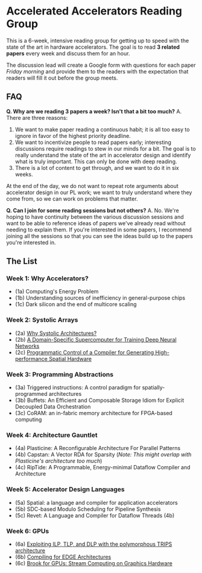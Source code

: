 # Accelerated Accelerators Reading Group

This is a 6-week, intensive reading group for getting up to speed with the state of the art in hardware accelerators. The goal is to read **3 related papers** every week and discuss them for an hour.

The discussion lead will create a Google form with questions for each paper *Friday morning* and provide them to the readers with the expectation that readers will fill it out before the group meets.

## FAQ

**Q. Why are we reading 3 papers a week? Isn't that a bit too much?**
A. There are three reasons:
1. We want to make paper reading a continuous habit; it is all too easy to ignore in favor of the highest priority deadline.
2. We want to incentivize people to read papers early; interesting discussions require readings to stew in our minds for a bit. The goal is to really understand the state of the art in accelerator design and identify what is truly important. This can only be done with deep reading.
3. There is a lot of content to get through, and we want to do it in six weeks.

At the end of the day, we do not want to repeat rote arguments about accelerator design in our PL work; we want to truly understand where they come from, so we can work on problems that matter.

**Q. Can I join for some reading sessions but not others?**
A. No. We're hoping to have continuity between the various discussion sessions and want to be able to reference ideas of papers we've already read without needing to explain them. If you're interested in some papers, I recommend joining all the sessions so that you can see the ideas build up to the papers you're interested in.


## The List

### Week 1: Why Accelerators?
- (1a) Computing's Energy Problem
- (1b) Understanding sources of inefficiency in general-purpose chips
- (1c) Dark silicon and the end of multicore scaling

### Week 2: Systolic Arrays
- (2a) [Why Systolic Architectures?](https://ieeexplore.ieee.org/stamp/stamp.jsp?tp=&arnumber=1653825)
- (2b) [A Domain-Specific Supercomputer for Training Deep Neural Networks](https://dl.acm.org/doi/pdf/10.1145/3360307)
- (2c) [Programmatic Control of a Compiler for Generating High-performance Spatial Hardware](https://arxiv.org/pdf/1711.07606.pdf)

### Week 3: Programming Abstractions
- (3a) Triggered instructions: A control paradigm for spatially-programmed architectures
- (3b) Buffets: An Efficient and Composable Storage Idiom for Explicit Decoupled Data Orchestration
- (3c) CoRAM: an in-fabric memory architecture for FPGA-based computing

### Week 4: Architecture Gauntlet
- (4a) Plasticine: A Reconfigurable Architecture For Parallel Patterns
- (4b) Capstan: A Vector RDA for Sparsity (*Note: This might overlap with Plasticine's architecture too much*)
- (4c) RipTide: A Programmable, Energy-minimal Dataflow Compiler and Architecture

### Week 5: Accelerator Design Languages
- (5a) Spatial: a language and compiler for application accelerators
- (5b) SDC-based Modulo Scheduling for Pipeline Synthesis
- (5c) Revet: A Language and Compiler for Dataflow Threads (4b)

### Week 6: GPUs
- (6a) [Exploiting ILP, TLP, and DLP with the polymorphous TRIPS architecture](https://dl.acm.org/doi/10.1145/859618.859667)
- (6b) [Compiling for EDGE Architectures](https://www.cs.utexas.edu/users/cart/trips/publications/cgo06.pdf)
- (6c) [Brook for GPUs: Stream Computing on Graphics Hardware](https://dl.acm.org/doi/abs/10.1145/1015706.1015800)
